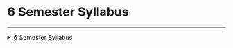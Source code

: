 # 6 Semester Syllabus 
---
<details>

 <summary>6 Semester Syllabus</summary>

---
---


  
</details>
